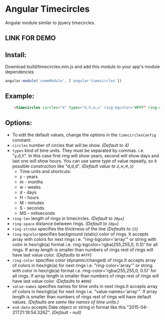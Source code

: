 # Angular Timecircles

Angular module similar to jquery timecircles.

## LINK FOR DEMO

## Install:

Download  build/timecircles.min.js and add this module to your app's module dependencies

```javascript
angular.module('someModule', ['angular-timecircles'])
```
## Example:

```html
	<timecircles circles="4" types="d,h,m,s' ring-bgcolor="#FFF" ring-color="#0FF"></timecircles>
```

## Options:
* To edit the default values, change the options in the `timecirclesConfig` constant:
* `circles` number of circles that will be show. *(Default to 4)*
* `types` kind of time units. They must be separated by commas. i.e. "y,d,h". In this case first ring will show years, second will show days and last one will show hours. You can use same type of value repeatly, so it possible construction like "d,d,d". *(Default value to `d,H,M,S`)*
    * Time units and shortcuts:
    * y - years
    * m - months
    * w - weeks
    * d - days
    * H - hours
    * M - minutes
    * S - seconds
    * MS - miliseconds
* `ring-len` length of rings in timecircles. *(Default to `30px`)*
* `ring-space` distance between rings. *(Default to `10px`)*
* `ring-stroke` specifies the thickness of the line *(Defaults to `15`)*
* `ring-bgcolor`specifies background (static) color of rings.  It accepts array with colors for next rings i.e. "ring-bgcolor='array'" or string with color in hex/rgb(a) format i.e. ring-bgcolor='rgba(255,255,0, 0.5)' for all rings. If array length is smaller than numbers of rings rest of rings will have last value color. *(Defaults to `#FFF`)*
* `ring-color` specifies color (dynamic/changed) of rings.It accepts array of colors in hex/rgb(a) for next rings i.e. "ring-color='array'"  or string with color in hex/rgb(a) format i.e. ring-color='rgba(255,255,0, 0.5)' for all rings. If array length is smaller than numbers of rings rest of rings will have last value color. *(Defaults to `#000`)*
* `value-names` specifies names for time units in next rings.It accepts array of colors in hex/rgb(a) for next rings i.e. "value-names='array'". If array length is smaller than numbers of rings rest of rings will have default values. *(Defaults are same like names of time units.)*
* `end-date` accepts Date object or string in format like this "2015-04-21T21:19:54.326Z". *(Default - null)*

